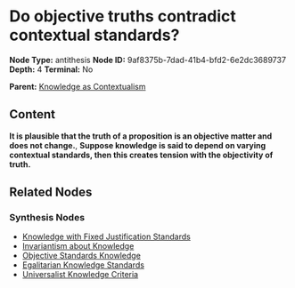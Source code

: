 # Do objective truths contradict contextual standards?

**Node Type:** antithesis
**Node ID:** 9af8375b-7dad-41b4-bfd2-6e2dc3689737
**Depth:** 4
**Terminal:** No

**Parent:** [Knowledge as Contextualism](knowledge-as-contextualism-synthesis-04819059-0c41-4e23-a62f-a270ab36f8e1.md)

## Content

**It is plausible that the truth of a proposition is an objective matter and does not change.**, **Suppose knowledge is said to depend on varying contextual standards, then this creates tension with the objectivity of truth.**

## Related Nodes

### Synthesis Nodes

- [Knowledge with Fixed Justification Standards](knowledge-with-fixed-justification-standards-synthesis-c323d199-f734-47c7-b698-f2a74313946d.md)
- [Invariantism about Knowledge](invariantism-about-knowledge-synthesis-37718eec-b465-45c4-bd1f-59c16c5881c2.md)
- [Objective Standards Knowledge](objective-standards-knowledge-synthesis-b532847b-eeff-4864-91c3-4efd350962c3.md)
- [Egalitarian Knowledge Standards](egalitarian-knowledge-standards-synthesis-049ac49b-0db1-48db-9af2-af6df21e8030.md)
- [Universalist Knowledge Criteria](universalist-knowledge-criteria-synthesis-8c8a05c1-1395-48cc-be80-6d0bd60d7d98.md)
